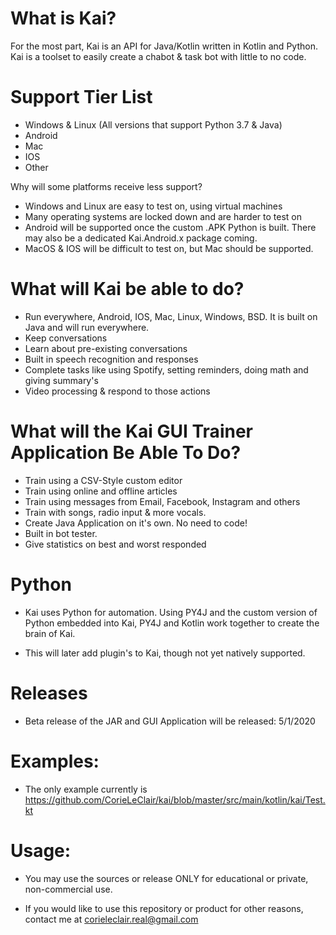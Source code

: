 # What is Kai?
For the most part, Kai is an API for Java/Kotlin written in Kotlin and Python. Kai is a toolset to easily create a chabot & task bot with
little to no code. 

# Support Tier List

* Windows & Linux (All versions that support Python 3.7 & Java)
* Android
* Mac
* IOS
* Other

Why will some platforms receive less support?

* Windows and Linux are easy to test on, using virtual machines
* Many operating systems are locked down and are harder to test on
* Android will be supported once the custom .APK Python is built. There may also be a dedicated Kai.Android.x package coming.
* MacOS & IOS will be difficult to test on, but Mac should be supported.

# What will Kai be able to do?

* Run everywhere, Android, IOS, Mac, Linux, Windows, BSD. It is built on Java and will run everywhere.
* Keep conversations
* Learn about pre-existing conversations
* Built in speech recognition and responses
* Complete tasks like using Spotify, setting reminders, doing math and giving summary's
* Video processing & respond to those actions

# What will the Kai GUI Trainer Application Be Able To Do?

* Train using a CSV-Style custom editor
* Train using online and offline articles
* Train using messages from Email, Facebook, Instagram and others
* Train with songs, radio input & more vocals.
* Create Java Application on it's own. No need to code!
* Built in bot tester.
* Give statistics on best and worst responded

# Python

* Kai uses Python for automation. Using PY4J and the custom version of Python embedded into Kai, PY4J and Kotlin work together to create the brain of Kai.

* This will later add plugin's to Kai, though not yet natively supported.

# Releases

* Beta release of the JAR and GUI Application will be released: 5/1/2020

# Examples:
* The only example currently is https://github.com/CorieLeClair/kai/blob/master/src/main/kotlin/kai/Test.kt

# Usage:
* You may use the sources or release ONLY for educational or private, non-commercial use.

* If you would like to use this repository or product for other reasons, contact me at corieleclair.real@gmail.com
